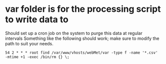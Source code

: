 # var folder is for the processing script to write data to 

Should set up a cron job on the system to purge this data at regular intervals
Something like the following should work; make sure to modify the path to suit your needs.

```
54 2 * * * root find /var/www/vhosts/webMet/var -type f -name '*.csv' -mtime +1 -exec /bin/rm {} \; 
```
